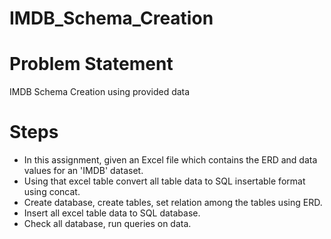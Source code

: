 # IMDB_Schema_Creation


# Problem Statement
IMDB Schema Creation using provided data

# Steps
- In this assignment, given an Excel file which contains the ERD and data values for an 'IMDB' dataset. 
- Using that excel table convert all table data to SQL insertable format using concat.
- Create database, create tables, set relation among the tables using ERD.
- Insert all excel table data to SQL database.
- Check all database, run queries on data. 
